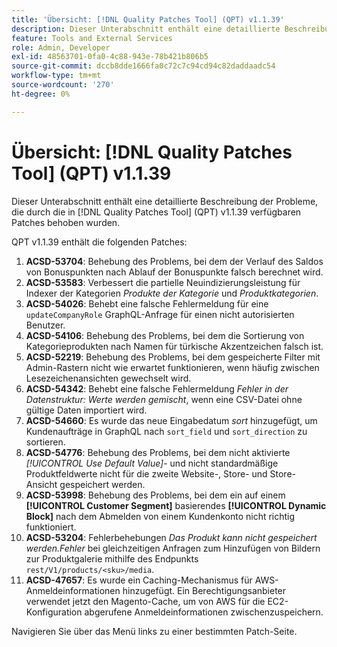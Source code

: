 ```yaml
---
title: 'Übersicht: [!DNL Quality Patches Tool] (QPT) v1.1.39'
description: Dieser Unterabschnitt enthält eine detaillierte Beschreibung der Probleme, die durch die in [!DNL Quality Patches Tool]  (QPT) v1.1.39 verfügbaren Patches behoben wurden.
feature: Tools and External Services
role: Admin, Developer
exl-id: 48563701-0fa0-4c88-943e-78b421b806b5
source-git-commit: dccb8dde1666fa0c72c7c94cd94c82daddaadc54
workflow-type: tm+mt
source-wordcount: '270'
ht-degree: 0%

---
```


# Übersicht: [!DNL Quality Patches Tool] (QPT) v1.1.39

Dieser Unterabschnitt enthält eine detaillierte Beschreibung der Probleme, die durch die in [!DNL Quality Patches Tool] (QPT) v1.1.39 verfügbaren Patches behoben wurden.

QPT v1.1.39 enthält die folgenden Patches:

1. **ACSD-53704**: Behebung des Problems, bei dem der Verlauf des Saldos von Bonuspunkten nach Ablauf der Bonuspunkte falsch berechnet wird.
1. **ACSD-53583**: Verbessert die partielle Neuindizierungsleistung für Indexer der Kategorien *Produkte der Kategorie* und *Produktkategorien*.
1. **ACSD-54026**: Behebt eine falsche Fehlermeldung für eine `updateCompanyRole` GraphQL-Anfrage für einen nicht autorisierten Benutzer.
1. **ACSD-54106**: Behebung des Problems, bei dem die Sortierung von Kategorieprodukten nach Namen für türkische Akzentzeichen falsch ist.
1. **ACSD-52219**: Behebung des Problems, bei dem gespeicherte Filter mit Admin-Rastern nicht wie erwartet funktionieren, wenn häufig zwischen Lesezeichenansichten gewechselt wird.
1. **ACSD-54342**: Behebt eine falsche Fehlermeldung *Fehler in der Datenstruktur: Werte werden gemischt*, wenn eine CSV-Datei ohne gültige Daten importiert wird.
1. **ACSD-54660**: Es wurde das neue Eingabedatum *sort* hinzugefügt, um Kundenaufträge in GraphQL nach `sort_field` und `sort_direction` zu sortieren.
1. **ACSD-54776**: Behebung des Problems, bei dem nicht aktivierte *[!UICONTROL Use Default Value]*- und nicht standardmäßige Produktfeldwerte nicht für die zweite Website-, Store- und Store-Ansicht gespeichert werden.
1. **ACSD-53998**: Behebung des Problems, bei dem ein auf einem **[!UICONTROL Customer Segment]** basierendes **[!UICONTROL Dynamic Block]** nach dem Abmelden von einem Kundenkonto nicht richtig funktioniert.
1. **ACSD-53204**: Fehlerbehebungen *Das Produkt kann nicht gespeichert werden.Fehler* bei gleichzeitigen Anfragen zum Hinzufügen von Bildern zur Produktgalerie mithilfe des Endpunkts `rest/V1/products/<sku>/media`.
1. **ACSD-47657**: Es wurde ein Caching-Mechanismus für AWS-Anmeldeinformationen hinzugefügt. Ein Berechtigungsanbieter verwendet jetzt den Magento-Cache, um von AWS für die EC2-Konfiguration abgerufene Anmeldeinformationen zwischenzuspeichern.

Navigieren Sie über das Menü links zu einer bestimmten Patch-Seite.
